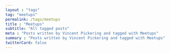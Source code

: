 ```yaml
---
layout : "tags"
tag: "meetups"
permalink: /tags/meetups
title : "Meetups"
subtitle: "All tagged posts"
meta : "Posts written by Vincent Pickering and tagged with Meetups"
summary : "Posts written by Vincent Pickering and tagged with Meetups"
twitterCard: false
---
```

